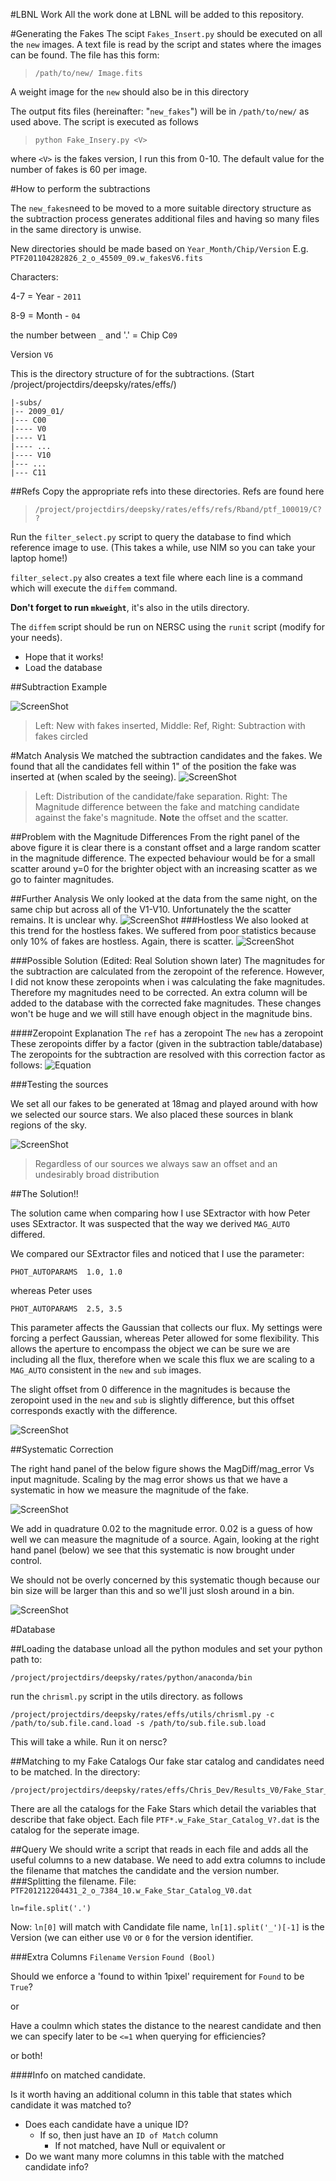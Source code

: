#LBNL Work
All the work done at LBNL will be added to this repository.
	
#Generating the Fakes
The scipt `Fakes_Insert.py` should be executed on all the `new` images. A text file is read by the script and states where the images can be found. The file has this form:
>`/path/to/new/ Image.fits`

A weight image for the `new` should also be in this directory

The output fits files (hereinafter: "`new_fakes`") will be in `/path/to/new/` as used above.
The script is executed as follows
>`python Fake_Insery.py <V>`

where `<V>` is the fakes version, I run this from 0-10. The default value for the number of fakes is 60 per image.
	
#How to perform the subtractions

The `new_fakes`need to be moved to a more suitable directory structure as the subtraction process generates additional files and having so many files in the same directory is unwise.

New directories should be made based on `Year_Month/Chip/Version`
E.g.
`PTF201104282826_2_o_45509_09.w_fakesV6.fits`

Characters: 

4-7 = Year - `2011`

8-9 = Month - `04`

the number between `_` and '.' = Chip C`09` 

Version `V6`

This is the directory structure of for the subtractions. (Start /project/projectdirs/deepsky/rates/effs/)

```
|-subs/
|-- 2009_01/
|--- C00
|---- V0
|---- V1
|---- ...
|---- V10
|--- ...
|--- C11
```
##Refs
Copy the appropriate refs into these directories.
Refs are found here

>`/project/projectdirs/deepsky/rates/effs/refs/Rband/ptf_100019/C??`


Run the `filter_select.py` script to query the database to find which reference image to use. (This takes a while, use NIM so you can take your laptop home!)

`filter_select.py` also creates a text file where each line is a command which will execute the `diffem` command.

**Don't forget to run `mkweight`**, it's also in the utils directory.

The `diffem` script should be run on NERSC using the `runit` script (modify for your needs).

- Hope that it works!
- Load the database

##Subtraction Example

![ScreenShot](https://dl.dropboxusercontent.com/u/37570643/PhD/Subtraction_Example.png)
>Left: New with fakes inserted, Middle: Ref, Right: Subtraction with fakes circled


#Match Analysis
We matched the subtraction candidates and the fakes. We found that all the candidates fell within 1" of the position the fake was inserted at (when scaled by the seeing).
![ScreenShot](https://dl.dropboxusercontent.com/u/37570643/Both_Separation_Histogram.jpg)
>Left: Distribution of the candidate/fake separation. Right: The Magnitude difference between the fake and matching candidate against the fake's magnitude. **Note** the offset and the scatter.

##Problem with the Magnitude Differences
From the right panel of the above figure it is clear there is a constant offset and a large random scatter in the magnitude difference. The expected behaviour would be for a small scatter around y=0 for the brighter object with an increasing scatter as we go to fainter magnitudes.

##Further Analysis
We only looked at the data from the same night, on the same chip but across all of the V1-V10. Unfortunately the the scatter remains. It is unclear why.
![ScreenShot](https://dl.dropboxusercontent.com/u/37570643/Magdiff_Graphs/2010_05_C09.png)
###Hostless
We also looked at this trend for the hostless fakes. We suffered from poor statistics because only 10% of fakes are hostless. Again, there is scatter.
![ScreenShot](https://dl.dropboxusercontent.com/u/37570643/Magdiff_Graphs/2011_06_C02_Hostless.png)

###Possible Solution (Edited: Real Solution shown later)
The magnitudes for the subtraction are calculated from the zeropoint of the reference. However, I did not know these zeropoints when i was calculating the fake magnitudes. Therefore my magnitudes need to be corrected. An extra column will be added to the database with the corrected fake magnitudes. These changes won't be huge and we will still have enough object in the magnitude bins.

####Zeropoint Explanation
The `ref` has a zeropoint
The `new` has a zeropoint
These zeropoints differ by a factor (given in the subtraction table/database)
The zeropoints for the subtraction are resolved with this correction factor as follows:
![Equation](https://dl.dropboxusercontent.com/u/37570643/zp_factor.png)

###Testing the sources

We set all our fakes to be generated at 18mag and played around with how we selected our source stars. We also placed these sources in blank regions of the sky.

![ScreenShot](https://dl.dropboxusercontent.com/u/37570643/PhD/All_V.png)
>Regardless of our sources we always saw an offset and an undesirably broad distribution

##The Solution!!

The solution came when comparing how I use SExtractor with how Peter uses SExtractor. It was suspected that the way we derived `MAG_AUTO` differed.

We compared our SExtractor files and noticed that I use the parameter:

`PHOT_AUTOPARAMS  1.0, 1.0`

whereas Peter uses

`PHOT_AUTOPARAMS  2.5, 3.5`

This parameter affects the Gaussian that collects our flux. My settings were forcing a perfect Gaussian, whereas Peter allowed for some flexibility. This allows the aperture to encompass the object we can be sure we are including all the flux, therefore when we scale this flux we are scaling to a `MAG_AUTO` consistent in the `new` and `sub` images.

The slight offset from 0 difference in the magnitudes is because the zeropoint used in the `new` and `sub` is slightly difference, but this offset corresponds exactly with the difference.

![ScreenShot](https://dl.dropboxusercontent.com/u/37570643/PhD/Solution.png)

##Systematic Correction

The right hand panel of the below figure shows the MagDiff/mag_error Vs input magnitude. Scaling by the mag error shows us that we have a systematic in how we measure the magnitude of the fake.

![ScreenShot](https://dl.dropboxusercontent.com/u/37570643/PhD/Correct_Mag_diff.png)

We add in quadrature 0.02 to the magnitude error. 0.02 is a guess of how well we can measure the magnitude of a source. Again, looking at the right hand panel (below) we see that this systematic is now brought under control.

We should not be overly concerned by this systematic though because our bin size will be larger than this and so we'll just slosh around in a bin.

![ScreenShot](https://dl.dropboxusercontent.com/u/37570643/PhD/Correct_Mag_diff_002.png)

#Database 

##Loading the database
unload all the python modules and set your python path to:

`/project/projectdirs/deepsky/rates/python/anaconda/bin`

run the `chrisml.py` script in the utils directory. as follows

```
/project/projectdirs/deepsky/rates/effs/utils/chrisml.py -c /path/to/sub.file.cand.load -s /path/to/sub.file.sub.load
```
This will take a while. Run it on nersc?

##Matching to my Fake Catalogs
Our fake star catalog and candidates need to be matched.
In the directory:
```
/project/projectdirs/deepsky/rates/effs/Chris_Dev/Results_V0/Fake_Star_Catalog/ 
```
There are all the catalogs for the Fake Stars which detail the variables that describe that fake object.
Each file `PTF*.w_Fake_Star_Catalog_V?.dat` is the catalog for the seperate image.

##Query
We should write a script that reads in each file and adds all the useful columns to a new database. We need to add extra columns to include the filename that matches the candidate and the version number.
###Splitting the filename.
File: `PTF201212204431_2_o_7384_10.w_Fake_Star_Catalog_V0.dat`

`ln=file.split('.')`

Now:
`ln[0]` will match with Candidate file name, `ln[1].split('_')[-1]` is the Version (we can either use `V0` or `0` for the version identifier.

###Extra Columns
`Filename` `Version` `Found (Bool)`

Should we enforce a 'found to within 1pixel' requirement for `Found` to be `True`?

or

Have a coulmn which states the distance to the nearest candidate and then we can specify later to be `<=1` when querying for efficiencies?

or both!

####Info on matched candidate.

Is it worth having an additional column in this table that states which candidate it was matched to?
- Does each candidate have a unique ID?
	- If so, then just have an `ID of Match` column
		- If not matched, have Null or equivalent
or
- Do we want many more columns in this table with the matched candidate info?



